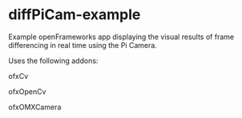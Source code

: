 # diffPiCam-example
Example openFrameworks app displaying the visual results  of frame differencing in real time using the Pi Camera.

Uses the following addons:

ofxCv

ofxOpenCv

ofxOMXCamera
